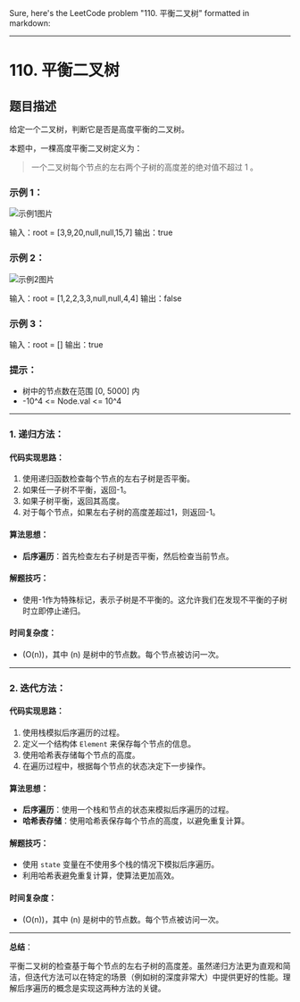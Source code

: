 Sure, here's the LeetCode problem "110. 平衡二叉树" formatted in markdown:

---

# 110. 平衡二叉树

## 题目描述

给定一个二叉树，判断它是否是高度平衡的二叉树。

本题中，一棵高度平衡二叉树定义为：
> 一个二叉树每个节点的左右两个子树的高度差的绝对值不超过 1 。

### 示例 1：

![示例1图片](https://assets.leetcode.com/uploads/2020/10/06/balance_1.jpg)

输入：root = [3,9,20,null,null,15,7]
输出：true

### 示例 2：

![示例2图片](https://assets.leetcode.com/uploads/2020/10/06/balance_2.jpg)

输入：root = [1,2,2,3,3,null,null,4,4]
输出：false

### 示例 3：

输入：root = []
输出：true

### 提示：

- 树中的节点数在范围 [0, 5000] 内
- -10^4 <= Node.val <= 10^4

---

### 1. 递归方法：

#### 代码实现思路：
1. 使用递归函数检查每个节点的左右子树是否平衡。
2. 如果任一子树不平衡，返回-1。
3. 如果子树平衡，返回其高度。
4. 对于每个节点，如果左右子树的高度差超过1，则返回-1。

#### 算法思想：
- **后序遍历**：首先检查左右子树是否平衡，然后检查当前节点。

#### 解题技巧：
- 使用-1作为特殊标记，表示子树是不平衡的。这允许我们在发现不平衡的子树时立即停止递归。

#### 时间复杂度：
- \(O(n)\)，其中 \(n\) 是树中的节点数。每个节点被访问一次。

---

### 2. 迭代方法：

#### 代码实现思路：
1. 使用栈模拟后序遍历的过程。
2. 定义一个结构体 `Element` 来保存每个节点的信息。
3. 使用哈希表存储每个节点的高度。
4. 在遍历过程中，根据每个节点的状态决定下一步操作。

#### 算法思想：
- **后序遍历**：使用一个栈和节点的状态来模拟后序遍历的过程。
- **哈希表存储**：使用哈希表保存每个节点的高度，以避免重复计算。

#### 解题技巧：
- 使用 `state` 变量在不使用多个栈的情况下模拟后序遍历。
- 利用哈希表避免重复计算，使算法更加高效。

#### 时间复杂度：
- \(O(n)\)，其中 \(n\) 是树中的节点数。每个节点被访问一次。

---

**总结**：

平衡二叉树的检查基于每个节点的左右子树的高度差。虽然递归方法更为直观和简洁，但迭代方法可以在特定的场景（例如树的深度非常大）中提供更好的性能。理解后序遍历的概念是实现这两种方法的关键。
